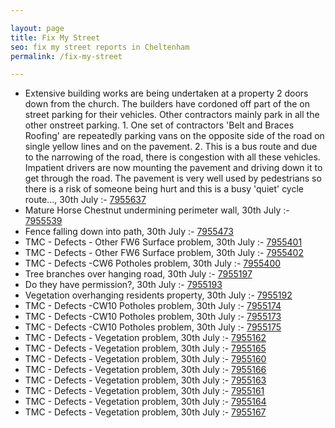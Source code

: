 ```yaml
---

layout: page
title: Fix My Street
seo: fix my street reports in Cheltenham
permalink: /fix-my-street

---
```


<!-- fix_marker starts -->

- Extensive building works are being undertaken at a property 2 doors down from the church. The builders have cordoned off part of the on street parking for their vehicles. Other contractors mainly park in all the other onstreet parking. 1. One set of contractors 'Belt and Braces Roofing' are repeatedly parking vans on the opposite side of the road on single yellow lines and on the pavement. 2. This is a bus route and due to the narrowing of the road, there is congestion with all these vehicles. Impatient drivers are now mounting the pavement and driving down it to get through the road. The pavement is very well used by pedestrians so there is a risk of someone being hurt and this is a busy 'quiet' cycle route..., 30th July :- [7955637](https://www.fixmystreet.com/report/7955637)
- Mature Horse Chestnut undermining perimeter wall, 30th July :- [7955539](https://www.fixmystreet.com/report/7955539)
- Fence falling down into path, 30th July :- [7955473](https://www.fixmystreet.com/report/7955473)
- TMC - Defects - Other FW6  Surface problem, 30th July :- [7955401](https://www.fixmystreet.com/report/7955401)
- TMC - Defects - Other FW6  Surface problem, 30th July :- [7955402](https://www.fixmystreet.com/report/7955402)
- TMC - Defects -CW6 Potholes  problem, 30th July :- [7955400](https://www.fixmystreet.com/report/7955400)
- Tree branches over hanging road, 30th July :- [7955197](https://www.fixmystreet.com/report/7955197)
- Do they have permission?, 30th July :- [7955193](https://www.fixmystreet.com/report/7955193)
- Vegetation overhanging residents property, 30th July :- [7955192](https://www.fixmystreet.com/report/7955192)
- TMC - Defects -CW10 Potholes problem, 30th July :- [7955174](https://www.fixmystreet.com/report/7955174)
- TMC - Defects -CW10 Potholes problem, 30th July :- [7955173](https://www.fixmystreet.com/report/7955173)
- TMC - Defects -CW10 Potholes problem, 30th July :- [7955175](https://www.fixmystreet.com/report/7955175)
- TMC - Defects - Vegetation problem, 30th July :- [7955162](https://www.fixmystreet.com/report/7955162)
- TMC - Defects - Vegetation problem, 30th July :- [7955165](https://www.fixmystreet.com/report/7955165)
- TMC - Defects - Vegetation problem, 30th July :- [7955160](https://www.fixmystreet.com/report/7955160)
- TMC - Defects - Vegetation problem, 30th July :- [7955166](https://www.fixmystreet.com/report/7955166)
- TMC - Defects - Vegetation problem, 30th July :- [7955163](https://www.fixmystreet.com/report/7955163)
- TMC - Defects - Vegetation problem, 30th July :- [7955161](https://www.fixmystreet.com/report/7955161)
- TMC - Defects - Vegetation problem, 30th July :- [7955164](https://www.fixmystreet.com/report/7955164)
- TMC - Defects - Vegetation problem, 30th July :- [7955167](https://www.fixmystreet.com/report/7955167)

<!-- fix_marker ends -->